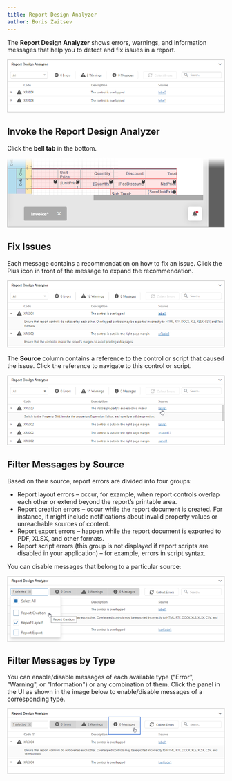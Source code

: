 ```yaml
---
title: Report Design Analyzer
author: Boris Zaitsev
---
```


The **Report Design Analyzer** shows errors, warnings, and information messages that help you to detect and fix issues in a report.

![](../../../../images/eurd-web-report-design-analyzer.png)

## Invoke the Report Design Analyzer

Click the **bell tab** in the bottom.

![](../../../../images/eurd-web-report-design-analyzer-invoke-with-bell.png)

## Fix Issues

Each message contains a recommendation on how to fix an issue. Click the Plus icon in front of the message to expand the recommendation.

![](../../../../images/eurd-web-report-design-analyzer-expand-message.png)

The **Source** column contains a reference to the control or script that caused the issue. Click the reference to navigate to this control or script.

![](../../../../images/eurd-web-report-design-analyzer-navigate-to-control.png)

## Filter Messages by Source

Based on their source, report errors are divided into four groups:

* Report layout errors – occur, for example, when report controls overlap each other or extend beyond the report’s printable area.
* Report creation errors – occur while the report document is created. For instance, it might include notifications about invalid property values or unreachable sources of content.
* Report export errors – happen while the report document is exported to PDF, XLSX, and other formats.
* Report script errors (this group is not displayed if report scripts are disabled in your application) – for example, errors in script syntax.

You can disable messages that belong to a particular source:

![](../../../../images/enable-disable-messages-belonging-to-error-source.png)

## Filter Messages by Type

You can enable/disable messages of each available type ("Error", "Warning", or "Information") or any combination of them. Click the panel in the UI as shown in the image below to enable/disable messages of a corresponding type.

![](../../../../images/enable-disable-messages-of-some-error-type.png)


